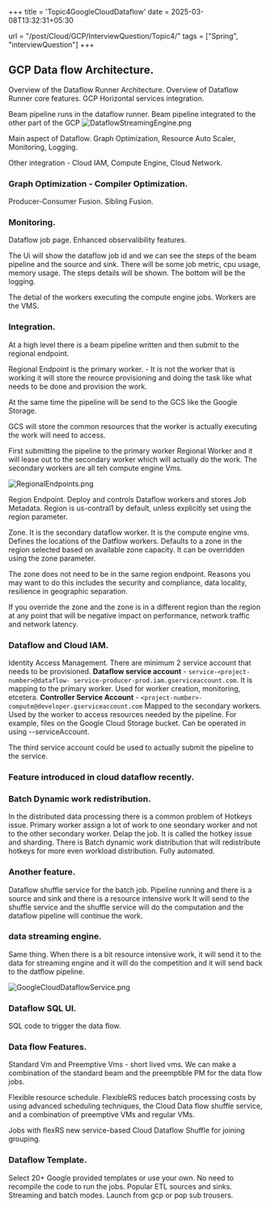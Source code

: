 +++
title = 'Topic4GoogleCloudDataflow'
date = 2025-03-08T13:32:31+05:30

url = "/post/Cloud/GCP/InterviewQuestion/Topic4/"
tags = ["Spring", "interviewQuestion"]
+++
## GCP Data flow Architecture.

Overview of the Dataflow Runner Architecture.
Overview of Dataflow Runner core features.
GCP Horizontal services integration.

Beam pipeline runs in the dataflow runner.
Beam pipeline integrated to the other part of the GCP
![DataflowStreamingEngine.png](/images/GCP/Dataflow/DataflowStreamingEngine.png)

Main aspect of Dataflow.
Graph Optimization, Resource Auto Scaler, Monitoring, Logging.

Other integration - Cloud IAM, Compute Engine, Cloud Network.

### Graph Optimization - Compiler Optimization.

Producer-Consumer Fusion.
Sibling Fusion.

### Monitoring.
Dataflow job page. Enhanced observalibility features.

The Ui will show the dataflow job id and we can see the steps of the beam pipeline and the source and sink. There will be some job metric, cpu usage, memory usage. The steps details will be shown. The bottom will be the logging.

The detial of the workers executing the compute engine jobs. Workers are the VMS.

### Integration.
At a high level there is a beam pipeline written and then submit to the regional endpoint.

Regional Endpoint is the primary worker. - It is not the worker that is working it will store the reource provisioning and doing the task like what needs to be done and provision the work.

At the same time the pipeline will be send to the GCS like the Google Storage.

GCS will store the common resources that the worker is actually executing the work will need to access.

First submitting the pipeline to the primary worker Regional Worker and it will lease out to the secondary worker which will actually do the work. The secondary workers are all teh compute engine Vms.

![RegionalEndpoints.png](/images/GCP/Dataflow/RegionalEndpoints.png)

Region Endpoint.
Deploy and controls Dataflow workers and stores Job Metadata.
Region is us-contral1 by default, unless explicitly set using the region parameter.

Zone.
It is the secondary dataflow worker. It is the compute engine vms.
Defines the locations of the Datflow workers.
Defaults to a zone in the region selected based on available zone capacity. It can be overridden using the zone parameter.

The zone does not need to be in the same region endpoint. Reasons you may want to do this includes the security and compliance, data locality, resilience in geographic separation.

If you override the zone and the zone is in a different region than the region at any point that will be negative impact on performance, network traffic and network latency.

### Dataflow and Cloud IAM.
Identity Access Management.
There are minimum 2 service account that needs to be provisioned.
**Dataflow service account** - `service-<project-number>@dataflow- service-producer-prod.iam.gserviceaccount.com`.
It is mapping to the primary worker.
Used for worker creation, monitoring, etcetera.
**Controller Service Account** -
`<project-number>-compute@developer.gserviceaccount.com`
Mapped to the secondary workers.
Used by the worker to access resources needed by the pipeline. For example, files on the Google Cloud Storage bucket.
Can be operated in using --serviceAccount.

The third service account could be used to actually submit the pipeline to the service.

### Feature introduced in cloud dataflow recently.

### Batch Dynamic work redistribution.
In the distributed data processing there is a common problem of Hotkeys issue.
Primary worker assign a lot of work to one seondary worker and not to the other secondary worker. Delap the job. It is called the hotkey issue and sharding.
There is Batch dynamic work distribution that will redistribute hotkeys for more even workload distribution.
Fully automated.

### Another feature.
Dataflow shuffle service for the batch job.
Pipeline running and there is a source and sink and there is a resource intensive work It will send to the shuffle service and the shuffle service will do the computation and the dataflow pipeline will continue the work.

### data streaming engine.
Same thing. When there is a bit resource intensive work, it will send it to the data for streaming engine and it will do the competition and it will send back to the datflow pipeline.

![GoogleCloudDataflowService.png](/images/GCP/Dataflow/GoogleCloudDataflowService.png)

### Dataflow SQL UI.

SQL code to trigger the data flow.
### Data flow Features.

Standard Vm and Preemptive Vms - short lived vms.
We can make a combination of the standard beam and the preemptible PM for the data flow jobs.

Flexible resource schedule.
FlexibleRS reduces batch processing costs by using advanced scheduling techniques, the Cloud Data flow shuffle service, and a combination of preemptive VMs and regular VMs.

Jobs with flexRS new service-based Cloud Dataflow Shuffle for joining grouping.

### Dataflow Template.
Select 20+ Google provided templates or use your own.
No need to recompile the code to run the jobs.
Popular ETL sources and sinks.
Streaming and batch modes.
Launch from gcp or pop sub trousers.
